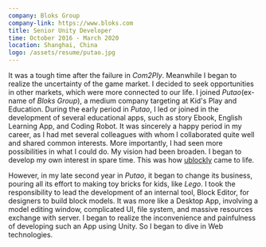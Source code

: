 ```yaml
---
company: Bloks Group
company-link: https://www.bloks.com
title: Senior Unity Developer
time: October 2016 - March 2020
location: Shanghai, China
logo: /assets/resume/putao.jpg
---
```




It was a tough time after the failure in *Com2Ply*. Meanwhile I began to realize the uncertainty of the game market. I decided to seek opportunities in other markets, which were more connected to our life. I joined *Putao*(ex-name of *Bloks Group*), a medium company targeting at Kid's Play and Education. During the early period in *Putao*, I led or joined in the development of several educational apps, such as story Ebook, English Learning App, and Coding Robot. It was sincerely a happy period in my career, as I had met several colleagues with whom I collaborated quite well and shared common interests. More importantly, I had seen more possibilities in what I could do. My vision had been broaden. I began to develop my own interest in spare time. This was how [ublockly](https://github.com/imagicbell/ublockly) came to life. 

However, in my late second year in *Putao*, it began to change its business, pouring all its effort to making toy bricks for kids, like *Lego*. I took the responsibility to lead the development of an internal tool, Block Editor, for designers to build block models. It was more like a Desktop App, involving a model editing window, complicated UI, file system, and massive resources exchange with server. I began to realize the inconvenience and painfulness of developing such an App using Unity. So I began to dive in Web technologies.

